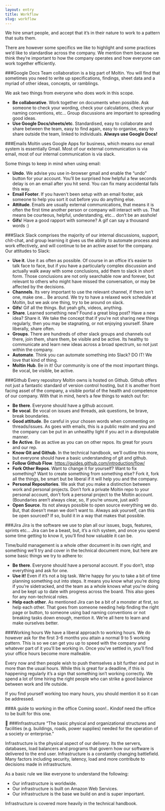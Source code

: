 ```yaml
---
layout: entry
title: Workflow
slug: workflow
---
```


We hire smart people, and accept that it’s in their nature to work to a pattern that suits them.

There are however some specifics we like to highlight and some practices we’d like to standardise across the company. We mention them because we think they’re important to how the company operates and how everyone can work together efficiently.

###Google Docs
Team collaboration is a big part of Moltin. You will find that sometimes you need to write up specifications, findings, sheet data and a myriad of other ideas, concepts, or ramblings.

We ask two things from everyone who does work in this scope.

 - **Be collaborative**. Work together on documents when possible. Ask someone to check your wording, check your calculations, check your naming conventions, etc… Group discussions are important to spreading good ideas.
 - **Use Google Docs/sheets/etc**. Standardised, easy to collaborate and share between the team, easy to find again, easy to organise, easy to share outside the team, linked to individuals. **Always use Google Docs!**

###Emails
Moltin uses Google Apps for business, which means our email system is essentially Gmail. Most of our external communication is via email, most of our internal communication is via slack.

Some things to keep in mind when using email:

 - **Undo**. We advise you use in-browser gmail and enable the “undo” button for your account. You’ll be surprised how helpful a few seconds delay is on an email after you hit send. You can fix many accidental fails this way.
 - **Email Footer**. If you haven’t been setup with an email footer, ask someone to help you sort it out before you do anything else.
 - **Attitude**. Emails are usually external communications, that means it is often the first time another person or company will interact with us. That means be courteous, helpful, understanding, etc…  don’t be an asshole!
 - **Gifs**! Have a good rapport with someone? A gif can say a thousand words :)


###Slack
Slack comprises the majority of our internal discussions, support, chit-chat, and group learning it gives us the ability to automate process and work effectively, and will continue to be an active asset for the company.
Our attitudes to Slack:

 - **Use it**. Use it as often as possible. Of course in an office it’s easier to talk face to face, but if you have a particularly complex discussion and actually walk away with some conclusions, add them to slack in short form. Those conclusions are not only searchable now and forever, but relevant to others who might have missed the conversation, or may be affected by the decisions.
 - **Channels**. Its very important to use the relevant channel, if there isn’t one, make one…
Be around. We try to have a relaxed work schedule at Moltin, but we ask one thing, try to be around on slack.
 - **Gifs**! Gif all the things. But yeah gifs, videos, anything.
 - **Share**. Learned something new? Found a great blog post? Have a new idea? Share it. We take the concept that if you’re not sharing new things regularly, then you may be stagnating, or not enjoying yourself. Share liberally, share often.
 - **Groups**. There are hundreds of other slack groups and channels out there, join them, share them, be visible and be active. Its healthy to communicate and learn new ideas across a broad spectrum, so not just within the company.
 - **Automate**. Think you can automate something into Slack? DO IT! We love that kind of thing.
 - **Moltin Hub**. Be in it! Our community is one of the most important things. Be vocal, be visible, be active.

###Github
Every repository Moltin owns is hosted on Github. Github offers not just a fantastic standard of version control hosting, but it is another front facing asset of the company, a visible portal of the health and competence of our company. With that in mind, here’s a few things to watch out for:

 - **Be there**. Everyone should have a github account.
 - **Be vocal**. Be vocal on issues and threads, ask questions, be brave, break boundaries.
 - **Good attitude**. Be careful in your chosen words when commenting on threads/issues. As goes with emails, this is a public realm and you and the company can be put in an unhealthy light if you act in a disreputable manner.
 - **Be Active**. Be as active as you can on other repos. Its great for yours and our rep.
 - **Know Git and Github**. In the technical handbook, we’ll outline this more, but everyone should have a basic understanding of git and github.
 - **Follow Github Flow**. https://guides.github.com/introduction/flow/
 - **Fork Other Repos**. Want to change it for yourself? Want to fix something? Want to create something from something else? Fork it, fork all the things, be smart but be liberal if it will help you and the company.
 - **Personal Repositories**. We ask that you make a distinction between work and personal projects. Don’t fork a private Moltin repo to your personal account, don’t fork a personal project to the Moltin account. (Boundaries aren’t always clear, so, If you’re unsure, just ask!)
 - **Open Source**. Its not always possible to open source everything we do. But, that doesn’t mean we don’t want to. Always ask yourself, can this be open sourced? If so, build it in a way that makes that possible.

###Jira
Jira is the software we use to plan all our issues, bugs, features, sprints etc… Jira can be a beast, but, it’s a rich system, and once you spend some time getting to know it, you’ll find how valuable it can be.

Time/build management is a whole other document in its own right, and something we’ll try and cover in the technical document more, but here are some basic things we try to adhere to:

 - **Be there**. Everyone should have a personal account. If you don’t, stop everything and ask for one.
 - **Use it!** Even if it’s not a big task. We’re happy for you to take a bit of time planning something out into steps. It means you know what you’re doing if you’re sidetracked, and the team as a whole knows what you're doing and be kept up to date with progress across the board. This also goes for any non-technical roles.
 - **Help each other**. As mentioned Jira can be a bit of a monster at first, so help each other. That goes from someone needing help finding the right page or button, to someone using bad naming conventions or not breaking tasks down enough, mention it. We’re all here to learn and make ourselves better.


###Working hours
We have a liberal approach to working hours. We do however ask for the first 3-6 months you attain a normal 9 to 5 working pattern. This is so we can get you up to speed with the company and whatever part of it you’ll be working in. Once you’ve settled in, you’ll find your office hours become more malleable.

Every now and then people wish to push themselves a bit further and put in more than the usual hours. While this is great for a deadline, if this is happening regularly it’s a sign that something isn’t working correctly. We spend a lot of time hiring the right people who can strike a good balance between work and life outside.

If you find yourself working too many hours, you should mention it so it can be addressed.


###A guide to working in the office
Coming soon!.. Kindof need the office to be built for this one.


###Infrastructure
“The basic physical and organizational structures and facilities (e.g. buildings, roads, power supplies) needed for the operation of a society or enterprise.”

Infrastructure is the physical aspect of our delivery. Its the servers, databases, load balancers and programs that govern how our software is delivered to the end user. Infrastructure is a constantly changing battlefield. Many factors including security, latency, load and more contribute to decisions made in infrastructure.

As a basic rule we like everyone to understand the following:

 - Our infrastructure is worldwide.
 - Our infrastructure is built on Amazon Web Services.
 - Our infrastructure is the base we build on and is super important.

Infrastructure is covered more heavily in the technical handbook.
